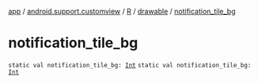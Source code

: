 [app](../../../index.md) / [android.support.customview](../../index.md) / [R](../index.md) / [drawable](index.md) / [notification_tile_bg](./notification_tile_bg.md)

# notification_tile_bg

`static val notification_tile_bg: `[`Int`](https://kotlinlang.org/api/latest/jvm/stdlib/kotlin/-int/index.html)
`static val notification_tile_bg: `[`Int`](https://kotlinlang.org/api/latest/jvm/stdlib/kotlin/-int/index.html)